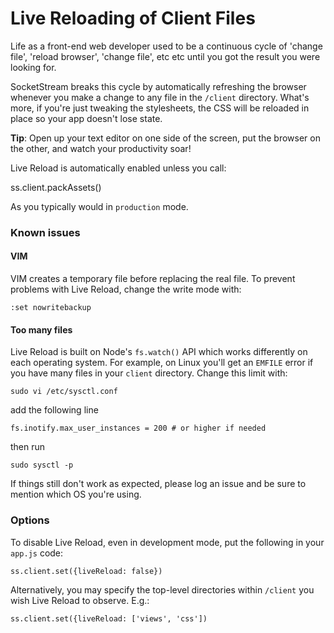 # Live Reloading of Client Files

Life as a front-end web developer used to be a continuous cycle of 'change file', 'reload browser', 'change file', etc etc until you got the result you were looking for.

SocketStream breaks this cycle by automatically refreshing the browser whenever you make a change to any file in the `/client` directory. What's more, if you're just tweaking the stylesheets, the CSS will be reloaded in place so your app doesn't lose state.

**Tip**: Open up your text editor on one side of the screen, put the browser on the other, and watch your productivity soar!


Live Reload is automatically enabled unless you call:

   ss.client.packAssets()

As you typically would in `production` mode.


### Known issues

#### VIM

VIM creates a temporary file before replacing the real file. To prevent problems with Live Reload, change the write mode with:

    :set nowritebackup


#### Too many files

Live Reload is built on Node's `fs.watch()` API which works differently on each operating system. For example, on Linux you'll get an `EMFILE` error if you have many files in your `client` directory. Change this limit with:

    sudo vi /etc/sysctl.conf 

add the following line 

    fs.inotify.max_user_instances = 200 # or higher if needed 

then run 
    
    sudo sysctl -p

If things still don't work as expected, please log an issue and be sure to mention which OS you're using.


### Options

To disable Live Reload, even in development mode, put the following in your `app.js` code:

    ss.client.set({liveReload: false})

Alternatively, you may specify the top-level directories within `/client` you wish Live Reload to observe. E.g.:

    ss.client.set({liveReload: ['views', 'css'])